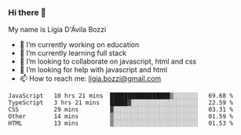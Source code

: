 ### Hi there 👋

My name is Lígia D'Ávila Bozzi

- 🔭 I’m currently working on education
- 🌱 I’m currently learning full stack
- 👯 I’m looking to collaborate on javascript, html and css
- 🤔 I’m looking for help with javascript and html
- 📫 How to reach me: ligia.bozzi@gmail.com

<!--START_SECTION:waka-->
```text
JavaScript   10 hrs 21 mins  █████████████████▒░░░░░░░   69.68 % 
TypeScript   3 hrs 21 mins   █████▓░░░░░░░░░░░░░░░░░░░   22.59 % 
CSS          29 mins         ▓░░░░░░░░░░░░░░░░░░░░░░░░   03.31 % 
Other        14 mins         ▒░░░░░░░░░░░░░░░░░░░░░░░░   01.59 % 
HTML         13 mins         ▒░░░░░░░░░░░░░░░░░░░░░░░░   01.53 % 
```
<!--END_SECTION:waka-->

<!--
**ligiadavilabozzi/ligiadavilabozzi** is a ✨ _special_ ✨ repository because its `README.md` (this file) appears on your GitHub profile.
-->


